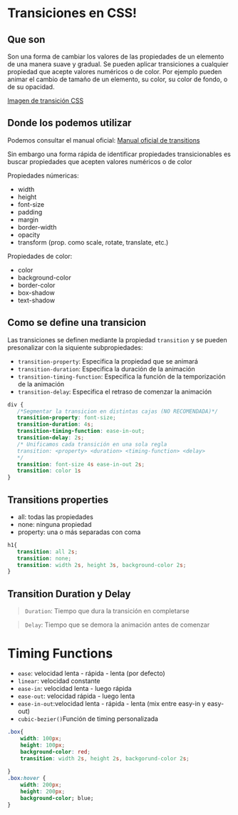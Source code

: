 # Transiciones en CSS!
<!--Para H1 solo una almohadilla-->
## Que son
<!--Para H2 2 almohadillas-->
Son una forma de cambiar los valores de las propiedades de un elemento de una manera suave y gradual. Se pueden aplicar transiciones a cualquier propiedad que acepte valores numéricos o de color. Por ejemplo pueden animar el cambio de tamaño de un elemento, su color, su color de fondo, o de su opacidad.


[Imagen de transición CSS](https://miro.medium.com/v2/resize:fit:900/1*VuMygHWOfgpnouwUWjNhQA.png)

<!--Para poner una imagen ponemos un link y lo hacemos con dos corchetes donde ponemos el titulo del link y al lado ponemos paréntesis donde ponemos la URL. Si ponemos ! se nos carga la imagen-->

## Donde los podemos utilizar

Podemos consultar el manual oficial:
[Manual oficial de transitions](https://developer.mozilla.org/en-US/docs/Web/CSS/transition)

Sin embargo una forma rápida de identificar propiedades transicionables es buscar propiedades que acepten valores numéricos o de color

Propiedades númericas:
- width
- height
- font-size
- padding
- margin 
- border-width 
- opacity
- transform (prop. como scale, rotate, translate, etc.)

Propiedades de color:
- color
- background-color
- border-color
- box-shadow
- text-shadow
  
## Como se define una transicion 
Las transiciones se definen mediante la propiedad `transition` y se pueden presonalizar con la siquiente subpropiedades:

- `transition-property`: Especifica la propiedad que se animará 
- `transition-duration`: Especifica la duración de la animación
- `transition-timing-function`: Especifica la función de la temporización de la animación 
- `transition-delay`: Especifica el retraso de comenzar la animación

<!--Esto sirve para hacer un cuadrado donde poner código poniendolo entre 2 conjuntos de 3 backticks y se le pone el tipo de codigo a la derecha -->


``` css
div {
   /*Segmentar la transicion en distintas cajas (NO RECOMENDADA)*/ 
   transition-property: font-size;
   transition-duration: 4s;
   transition-timing-function: ease-in-out;
   transition-delay: 2s;
   /* Unificamos cada transición en una sola regla
   transition: <property> <duration> <timing-function> <delay>
   */
   transition: font-size 4s ease-in-out 2s;
   transition: color 1s
}
```
## Transitions properties
- all: todas las propiedades
- none: ninguna propiedad 
- property: una o más separadas con coma

``` css
h1{
   transition: all 2s;
   transition: none;
   transition: width 2s, height 3s, background-color 2s;
}
```
## Transition Duration y Delay 

> `Duration`: Tiempo que dura la transición en completarse


> `Delay`: Tiempo que se demora la animación antes de comenzar

# Timing Functions

- `ease`: velocidad lenta - rápida - lenta (por defecto)
- `linear`: velocidad constante
- `ease-in`: velocidad lenta - luego rápida
- `ease-out`: velocidad rápida - luego lenta 
- `ease-in-out`:velocidad lenta - rápida - lenta (mix entre easy-in y easy-out)
- `cubic-bezier()`Función de timing personalizada

``` css
.box{
    width: 100px;
    height: 100px;
    background-color: red; 
    transition: width 2s, height 2s, backgorund-color 2s; 
    
}
.box:hover {
    width: 200px;
    height: 200px;
    background-color; blue;
}
```



